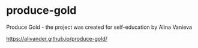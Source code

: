 # produce-gold
Produce Gold - the project was created for self-education by Alina Vanieva

https://alivander.github.io/produce-gold/

